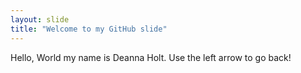 ```yaml
---
layout: slide
title: "Welcome to my GitHub slide"
---
```

Hello, World my name is Deanna Holt.
Use the left arrow to go back!

